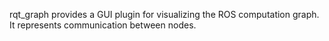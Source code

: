 rqt_graph provides a GUI plugin for visualizing the ROS computation graph. It represents communication between nodes.